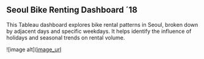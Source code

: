 ## Seoul Bike Renting Dashboard ´18

This Tableau dashboard explores bike rental patterns in Seoul, broken down by adjacent days and specific weekdays. It helps identify the influence of holidays and seasonal trends on rental volume.

![image alt]([image_url](https://github.com/shaddyhub/Data-Viz/blob/543de690a349cf76cd0922235ca2836228ecf162/seoul-holiday-dashboard.png)
